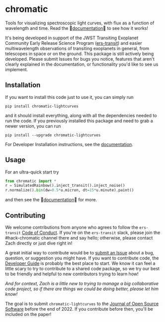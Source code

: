 # chromatic
Tools for visualizing spectroscopic light curves, with flux as a function of wavelength and time. Read the 🌈[documentation](https://zkbt.github.io/chromatic/)🌈 to see how it works!

It's being developed in support of the JWST Transiting Exoplanet Community Early Release Science Program ([ers-transit](https://ers-transit.github.io/)) and easier multiwavelength observations of transiting exoplanets in general, from telescopes in space or on the ground. This package is still actively being developed. Please submit Issues for bugs you notice, features that aren't clearly explained in the documentation, or functionality you'd like to see us implement.

## Installation
If you want to install this code just to use it, you can simply run

```
pip install chromatic-lightcurves
```

and it should install everything, along with all the dependencies needed to run the code. If you previously installed this package and need to grab a newer version, you can run

```
pip install --upgrade chromatic-lightcurves
```
For Developer Installation instructions, see the [documentation](https://zkbt.github.io/chromatic/installation/).

## Usage

For an ultra-quick start try
```python
from chromatic import *
r = SimulatedRainbow().inject_transit().inject_noise()
r.normalize().bin(dw=0.5*u.micron, dt=15*u.minute).paint()
```
and then see the 🌈[documentation](https://zkbt.github.io/chromatic/)🌈  for more.


## Contributing

We welcome contributions from anyone who agrees to follow the `ers-transit` [Code of Conduct](https://ers-transit.github.io/code-of-conduct.html#ers-transit). If you're on the `ers-transit` slack, please join the #hack-chromatic channel there and say hello; otherwise, please contact Zach directly or just dive right in!

A great initial way to contribute would be to [submit an Issue](https://github.com/zkbt/chromatic/issues) about a bug, question, or suggestion you might have. If you want to contribute code, the [Developer Guide](https://zkbt.github.io/chromatic/designing/) is probably the best place to start. We know it can feel a little scary to try to contribute to a shared code package, so we try our best to be friendly and helpful to new contributors trying to learn how!

*And for context, Zach is a little new to trying to manage a big collaborative code project, so if there are things we could be doing better, please let him know!*

The goal is to submit `chromatic-lightcurves` to the [Journal of Open Source Software](https://joss.theoj.org/) before the end of 2022. If you contribute before then, you'll be included on the paper!
